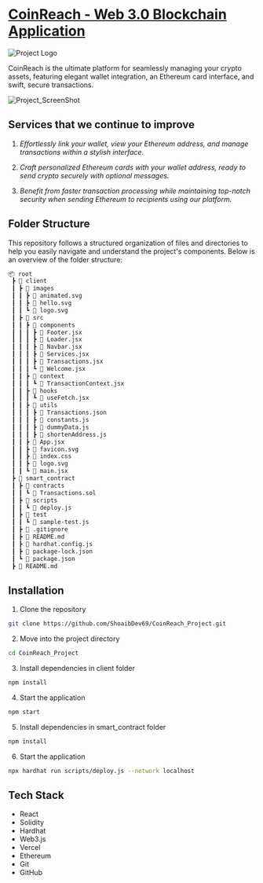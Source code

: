 [<h1>**CoinReach - Web 3.0 Blockchain Application**</h1>](https://coin-reach-project.vercel.app/)

![Project Logo](https://github.com/ShoaibDev69/CoinReach_Project/assets/124503086/73af6449-1f35-423d-9f6c-1ba406f18de3)

CoinReach is the ultimate platform for seamlessly managing your crypto assets,
featuring elegant wallet integration, an Ethereum card interface, and
swift, secure transactions.

![Project_ScreenShot](https://github.com/ShoaibDev69/CoinReach_Project/assets/124503086/c36efcef-aed0-4f7a-9878-580acf277929)

## Services that we continue to improve

1. _Effortlessly link your wallet, view your Ethereum address, and manage transactions within a stylish interface._

2. _Craft personalized Ethereum cards with your wallet address, ready to send crypto securely with optional messages._

3. _Benefit from faster transaction processing while maintaining top-notch security when sending Ethereum to recipients using our platform._

## Folder Structure

This repository follows a structured organization of files and directories to help you easily navigate and understand the project's components. Below is an overview of the folder structure:

```bash
📦 root
 ┣ 📂 client
 ┃ ┣ 📂 images
 ┃ ┃ ┣ 📜 animated.svg
 ┃ ┃ ┣ 📜 hello.svg
 ┃ ┃ ┗ 📜 logo.svg
 ┃ ┣ 📂 src
 ┃ ┃ ┣ 📂 components
 ┃ ┃ ┃ ┣ 📜 Footer.jsx
 ┃ ┃ ┃ ┣ 📜 Loader.jsx
 ┃ ┃ ┃ ┣ 📜 Navbar.jsx
 ┃ ┃ ┃ ┣ 📜 Services.jsx
 ┃ ┃ ┃ ┣ 📜 Transactions.jsx
 ┃ ┃ ┃ ┗ 📜 Welcome.jsx
 ┃ ┃ ┣ 📂 context
 ┃ ┃ ┃ ┗ 📜 TransactionContext.jsx
 ┃ ┃ ┣ 📂 hooks
 ┃ ┃ ┃ ┗ 📜 useFetch.jsx
 ┃ ┃ ┣ 📂 utils
 ┃ ┃ ┃ ┣ 📜 Transactions.json
 ┃ ┃ ┃ ┣ 📜 constants.js
 ┃ ┃ ┃ ┣ 📜 dummyData.js
 ┃ ┃ ┃ ┣ 📜 shortenAddress.js
 ┃ ┃ ┣ 📜 App.jsx
 ┃ ┃ ┣ 📜 favicon.svg
 ┃ ┃ ┣ 📜 index.css
 ┃ ┃ ┣ 📜 logo.svg
 ┃ ┃ ┗ 📜 main.jsx
 ┣ 📂 smart_contract
 ┃ ┣ 📂 contracts
 ┃ ┃ ┗ 📜 Transactions.sol
 ┃ ┣ 📂 scripts
 ┃ ┃ ┗ 📜 deploy.js
 ┃ ┣ 📂 test
 ┃ ┃ ┗ 📜 sample-test.js
 ┃ ┣ 📜 .gitignore
 ┃ ┣ 📜 README.md
 ┃ ┣ 📜 hardhat.config.js
 ┃ ┣ 📜 package-lock.json
 ┃ ┗ 📜 package.json
 ┣ 📜 README.md
```

## Installation

1. Clone the repository

```bash
git clone https://github.com/ShoaibDev69/CoinReach_Project.git
```

2. Move into the project directory

```bash
cd CoinReach_Project
```

3. Install dependencies in client folder

```bash
npm install
```

4. Start the application

```bash
npm start
```

5. Install dependencies in smart_contract folder

```bash
npm install
```

6. Start the application

```bash
npx hardhat run scripts/deploy.js --network localhost
```

## Tech Stack

- React
- Solidity
- Hardhat
- Web3.js
- Vercel
- Ethereum
- Git
- GitHub

